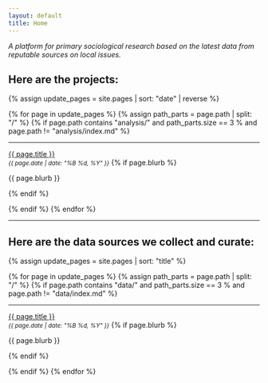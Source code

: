 ```yaml
---
layout: default
title: Home
---
```


<p><i>A platform for primary sociological research based on the latest data from reputable sources on local issues.</i></p>

## Here are the projects:

<div markdown="0">

{% assign update_pages = site.pages | sort: "date" | reverse %}

{% for page in update_pages %}
  {% assign path_parts = page.path | split: "/" %}
  {% if page.path contains "analysis/" and path_parts.size == 3 % and page.path != "analysis/index.md" %}
    <hr>
    <p>
      <a href="{{ page.url }}">{{ page.title }}</a><br>
      <small><em>{{ page.date | date: "%B %d, %Y" }}</em></small>
      {% if page.blurb %}<p>{{ page.blurb }}</p>{% endif %}
    </p>
  {% endif %}
{% endfor %}

</div>

---

## Here are the data sources we collect and curate:

<div markdown="0">

{% assign update_pages = site.pages | sort: "title" %}

{% for page in update_pages %}
  {% assign path_parts = page.path | split: "/" %}
  {% if page.path contains "data/" and path_parts.size == 3 % and page.path != "data/index.md" %}
    <hr>
    <p>
      <a href="{{ page.url }}">{{ page.title }}</a><br>
      <small><em>{{ page.date | date: "%B %d, %Y" }}</em></small>
      {% if page.blurb %}<p>{{ page.blurb }}</p>{% endif %}
    </p>
  {% endif %}
{% endfor %}

</div>
